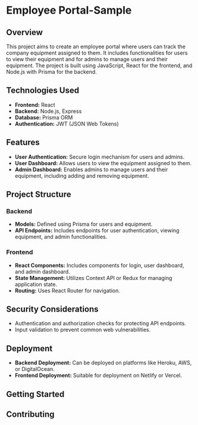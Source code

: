 # Employee Portal-Sample

## Overview

This project aims to create an employee portal where users can track the company equipment assigned to them. It includes functionalities for users to view their equipment and for admins to manage users and their equipment. The project is built using JavaScript, React for the frontend, and Node.js with Prisma for the backend.

## Technologies Used

- **Frontend:** React
- **Backend:** Node.js, Express
- **Database:** Prisma ORM
- **Authentication:** JWT (JSON Web Tokens)

## Features

- **User Authentication:** Secure login mechanism for users and admins.
- **User Dashboard:** Allows users to view the equipment assigned to them.
- **Admin Dashboard:** Enables admins to manage users and their equipment, including adding and removing equipment.

## Project Structure

### Backend

- **Models:** Defined using Prisma for users and equipment.
- **API Endpoints:** Includes endpoints for user authentication, viewing equipment, and admin functionalities.

### Frontend

- **React Components:** Includes components for login, user dashboard, and admin dashboard.
- **State Management:** Utilizes Context API or Redux for managing application state.
- **Routing:** Uses React Router for navigation.

## Security Considerations

- Authentication and authorization checks for protecting API endpoints.
- Input validation to prevent common web vulnerabilities.

## Deployment

- **Backend Deployment:** Can be deployed on platforms like Heroku, AWS, or DigitalOcean.
- **Frontend Deployment:** Suitable for deployment on Netlify or Vercel.

## Getting Started


## Contributing

